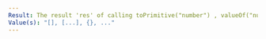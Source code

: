 ```yaml
---
Result: The result 'res' of calling toPrimitive("number") , valueOf("number") , or finally toString() and then calling Number(res) (whichever returns a primitive first)
Value(s): "[], [...], {}, ..."
---
```

